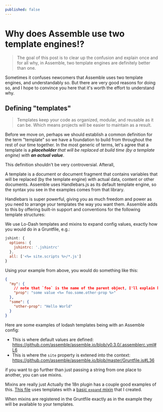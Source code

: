 ```yaml
---
published: false
---
```

# Why does Assemble use two template engines!?

> The goal of this post is to clear up the confusion and explain once and for all why, in Assemble, two template engines are definitely better than one.

Sometimes it confuses newcomers that Assemble uses two template engines, and understandably so. But there are very good reasons for doing so, and I hope to convince you here that it's worth the effort to understand why.

## Defining "templates"

> Templates keep your code as organized, modular, and reusable as it can be. Which means projects will be easier to maintain as a result.

Before we move on, perhaps we should establish a common definition for the term "template" so we have a foundation to build from throughout the rest of our time together. In the most generic of terms, let's agree that a template is a _**placeholder** that will be replaced at build time (by a template engine) with **an actual value**_.

This definition shouldn't be very controversial. Afterall,


A template is a document or document fragment that contains variables that will be replaced (by the template engine) with actual data, content or other documents. Assemble uses Handlebars.js as its default template engine, so the syntax you see in the examples comes from that library.

Handlebars is super powerful, giving you as much freedom and power as you need to arrange your templates the way you want them. Assemble adds to this by offering built-in support and conventions for the following template structures:

We use Lo-Dash templates and mixins to expand config values, exactly how you would do in a Gruntfile, e.g.:

```js
jshint: {
  options: {
    jshintrc: '.jshintrc'
  },
  all: ['<%= site.scripts %>/*.js']
}
```

Using your example from above, you would do something like this:

```json
{
  "my": {
    // note that `foo` is the name of the parent object, I'll explain below
    "prop": "some value <%= foo.some.other-prop %>"
  },
  "some": {
    "other-prop": "Hello World"
  }
}
```

Here are some examples of lodash templates being with an Assemble config:

* This is where default values are defined: https://github.com/assemble/assemble.io/blob/v0.3.0/.assemblerc.yml#L6
* This is where the `site` property is extened into the context: https://github.com/assemble/assemble.io/blob/master/Gruntfile.js#L36

if you want to go further than just passing a string from one place to another, you can use mixins.


Mixins are really just Actually the 18n plugin has a couple good examples of this. [This file](https://github.com/assemble/assemble-contrib-i18n/blob/master/test/fixtures/data/i18n-alt.json#L6) uses templates with a [basic `expand` mixin](https://github.com/assemble/assemble-contrib-i18n/blob/master/Gruntfile.js#L10-L15) that I created.

When mixins are registered in the Gruntfile exactly as in the example they will be available to your templates.
